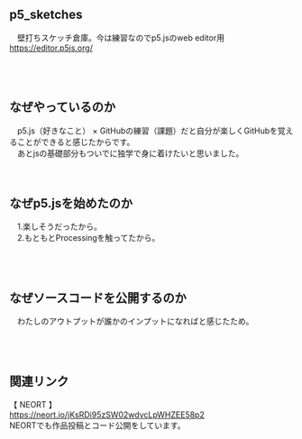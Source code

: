 ## p5_sketches
　壁打ちスケッチ倉庫。今は練習なのでp5.jsのweb editor用 https://editor.p5js.org/
 <br />
<br />
<br />
<br />
## なぜやっているのか
　p5.js（好きなこと） × GitHubの練習（課題）だと自分が楽しくGitHubを覚えることができると感じたからです。<br />
　あとjsの基礎部分もついでに独学で身に着けたいと思いました。
<br />
<br />
<br />
## なぜp5.jsを始めたのか
　1.楽しそうだったから。<br />
　2.もともとProcessingを触ってたから。<br />
<br />
<br />
<br />
## なぜソースコードを公開するのか
　わたしのアウトプットが誰かのインプットになればと感じたため。<br />
<br />
<br />
<br />
## 関連リンク
【 NEORT 】<br />
   https://neort.io/jKsRDi95zSW02wdvcLpWHZEE58p2
  <br />
  NEORTでも作品投稿とコード公開をしています。
<br />
<br />

